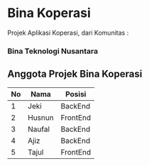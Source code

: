 # Bina Koperasi

Projek Aplikasi Koperasi, dari Komunitas :

### Bina Teknologi Nusantara

## Anggota Projek Bina Koperasi

| No  | Nama   | Posisi   |
| --- | ------ | -------- |
| 1   | Jeki   | BackEnd  |
| 2   | Husnun | FrontEnd |
| 3   | Naufal | BackEnd  |
| 4   | Ajiz   | BackEnd  |
| 5   | Tajul  | FrontEnd |
